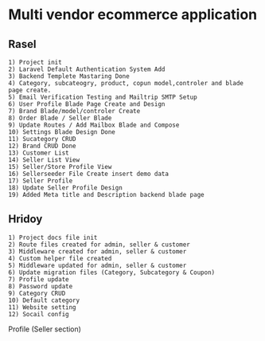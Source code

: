 # Multi vendor ecommerce application

## Rasel

    1) Project init
    2) Laravel Default Authentication System Add
    3) Backend Templete Mastaring Done
    4) Category, subcateogry, product, copun model,controler and blade page create.
    5) Email Verification Testing and Mailtrip SMTP Setup
    6) User Profile Blade Page Create and Design
    7) Brand Blade/model/controler Create
    8) Order Blade / Seller Blade
    9) Update Routes / Add Mailbox Blade and Compose
    10) Settings Blade Design Done
    11) Sucategory CRUD
    12) Brand CRUD Done
    13) Customer List
    14) Seller List View
    15) Seller/Store Profile View
    16) Sellerseeder File Create insert demo data
    17) Seller Profile
    18) Update Seller Profile Design
    19) Added Meta title and Description backend blade page

## Hridoy

    1) Project docs file init
    2) Route files created for admin, seller & customer
    3) Middleware created for admin, seller & customer
    4) Custom helper file created
    5) Middleware updated for admin, seller & customer
    6) Update migration files (Category, Subcategory & Coupon)
    7) Profile update
    8) Password update
    9) Category CRUD
    10) Default category
    11) Website setting
    12) Socail config

Profile (Seller section)

<!-- @if ( auth()->user()->role == $isSeller)
    <hr>
    <div class="row">
      <div class="col-md-12">
        <div class="panel panel-white">
          <div class="panel-heading clearfix">
            <h4 class="panel-title">Manage Seller Information</h4>
          </div>
          <div class="panel-body">
            <div class="card mb-4">
              <form action="{{ route('updateProfile') }}" method="post" enctype="multipart/form-data">
                @csrf
                <div class="card-body">

                  <div class="row">
                    <div class="col-sm-3">
                      <p class="mb-0">Shop Logo</p>
                    </div>
                    <div class="col-sm-5">
                      <input type="file" accept="image/*" onchange="previewImage('shop_logo_preview', this.files)"
                        name="shop_logo" id="shop_logo" class="form-control">
                    </div>
                    <div class="col-sm-4">
                      @if($data->shop_logo)
                      <img class="img avatar" id="shop_logo_preview"
                        src="{{ asset('backend/uploads/' . $data->shop_logo) }}" alt="Shop-{{ $data->shop_logo }}"
                        width="80px" height="80px">
                      @else
                      <img class="img avatar" id="shop_logo_preview"
                        src="{{ asset('backend/assets/default-img/noimage.jpg') }}" alt="shop default logo" width="80px"
                        height="80px">
                      @endif
                    </div>
                  </div>
                  <hr>
                  <div class="row">
                    <div class="col-sm-3">
                      <p class="mb-0">Shop Name</p>
                    </div>
                    <div class="col-sm-9">
                      <input type="text" name="shop_name" value="{{ $data->shop_name }}" id="shop_name"
                        class="form-control">
                      @error('shop_name')
                      <small class="text-danger">{{ $message }}</small>
                      @enderror
                    </div>
                  </div>
                  <hr>
                  <div class="row">
                    <div class="col-sm-3">
                      <p class="mb-0">Email</p>
                    </div>
                    <div class="col-sm-9">
                      <input type="email" title="You can not update your verified email" disabled
                        value="{{ $data->email }}" id="email" class="form-control">
                    </div>
                  </div>
                  <hr>
                  <div class="row">
                    <div class="col-sm-3">
                      <p class="mb-0">Phone(primary)</p>
                    </div>
                    <div class="col-sm-9">
                      <input type="tel" name="primary_phone" value="{{ $data->primary_phone }}" id="primary_phone"
                        class="form-control">
                      @error('primary_phone')
                      <small class="text-danger">{{ $message }}</small>
                      @enderror
                    </div>
                  </div>
                  <hr>
                  <div class="row">
                    <div class="col-sm-3">
                      <p class="mb-0">Mobile(optional)</p>
                    </div>
                    <div class="col-sm-9">
                      <input type="tel" name="secondary_phone" value="{{ $data->secondary_phone }}" id="secondary_phone"
                        class="form-control">
                      @error('secondary_phone')
                      <small class="text-danger">{{ $message }}</small>
                      @enderror
                    </div>
                  </div>
                  <hr>
                  <div class="row">
                    <div class="col-sm-3">
                      <p class="mb-0">Address</p>
                    </div>
                    <div class="col-sm-3">
                      <input type="text" name="shop_location" value="{{ $data->shop_location }}" id="shop_location"
                        class="form-control">
                      @error('shop_location')
                      <small class="text-danger">{{ $message }}</small>
                      @enderror
                    </div>

                    <div class="col-sm-3">
                      <input type="text" name="shop_address" value="{{ $data->shop_address }}" id="shop_address"
                        class="form-control">
                      @error('shop_address')
                      <small class="text-danger">{{ $message }}</small>
                      @enderror
                    </div>

                    <div class="col-sm-3">
                      <input type="text" name="city" value="{{ $data->city }}" id="city" class="form-control">
                      @error('address')
                      <small class="text-danger">{{ $message }}</small>
                      @enderror
                    </div>
                  </div>
                  <div class="row" style="margin-top: 20px">
                    <div class="col-sm-12 text-right ">
                      <button class="btn btn-info" type="submit">Save Change</button>
                    </div>
                  </div>
                </div>
              </form>
            </div>
          </div>
        </div>
      </div>
    </div>
    @endif -->

